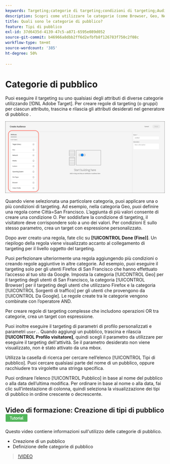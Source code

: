```yaml
---
keywords: Targeting;categorie di targeting;condizioni di targeting;Audience Manager;parametri di profilo personalizzati;profilo visitatore;parametri utente personalizzati;regole di targeting
description: Scopri come utilizzare le categorie (come Browser, Geo, Network, Operating System, Visitor Profile) per eseguire il targeting del contenuto.
title: Quali sono le categorie di pubblico?
feature: Tipi di pubblico
exl-id: 37d6435d-4139-47c5-a871-6595e089d052
source-git-commit: b46966a8dbb2ff6d2efbfb8f126783f750c2f08c
workflow-type: tm+mt
source-wordcount: '385'
ht-degree: 50%

---
```


# Categorie di pubblico

Puoi eseguire il targeting su uno qualsiasi degli attributi di diverse categorie utilizzando [!DNL Adobe Target]. Per creare regole di targeting (o gruppi) per ciascun attributo, trascina e rilascia gli attributi desiderati nel generatore di pubblico .

![Attributi per il pubblico](/help/c-target/c-audiences/assets/attributes.png)

Quando viene selezionata una particolare categoria, puoi applicare una o più condizioni di targeting. Ad esempio, nella categoria Geo, puoi definire una regola come Città=San Francisco. Lʼaggiunta di più valori consente di creare una condizione O. Per soddisfare la condizione di targeting, il visitatore deve corrispondere solo a uno dei valori. Per condizioni E sullo stesso parametro, crea un target con espressione personalizzato.

Dopo aver creato una regola, fate clic su **[!UICONTROL Done (Fine)]**. Un riepilogo della regola viene visualizzato accanto al collegamento di targeting per il livello oggetto del targeting.

Puoi perfezionare ulteriormente una regola aggiungendo più condizioni o creando regole aggiuntive in altre categorie. Ad esempio, puoi eseguire il targeting solo per gli utenti Firefox di San Francisco che hanno effettuato l’accesso al tuo sito da Google. Imposta la categoria [!UICONTROL Geo] per il targeting degli utenti di San Francisco, la categoria [!UICONTROL Browser] per il targeting degli utenti che utilizzano Firefox e la categoria [!UICONTROL Sorgenti di traffico] per gli utenti che provengono da [!UICONTROL Da Google]. Le regole create tra le categorie vengono combinate con l’operatore AND.

Per creare regole di targeting complesse che includono operazioni OR tra categorie, crea un target con espressione.

Puoi inoltre eseguire il targeting di parametri di profilo personalizzati e parametri `user.`. Quando aggiungi un pubblico, trascina e rilascia **[!UICONTROL Profilo visitatore]**, quindi scegli il parametro da utilizzare per eseguire il targeting dell&#39;attività. Se il parametro desiderato non viene visualizzato, non è stato attivato da una mbox.

Utilizza la casella di ricerca per cercare nellʼelenco [!UICONTROL Tipi di pubblico]. Puoi cercare qualsiasi parte del nome di un pubblico, oppure racchiudere tra virgolette una stringa specifica.

Puoi ordinare l’elenco [!UICONTROL Pubblico] in base al nome del pubblico o alla data dell’ultima modifica. Per ordinare in base al nome o alla data, fai clic sull’intestazione di colonna, quindi seleziona la visualizzazione dei tipi di pubblico in ordine crescente o decrescente.

## Video di formazione: Creazione di tipi di pubblico ![Badge tutorial](/help/assets/tutorial.png)

Questo video contiene informazioni sull&#39;utilizzo delle categorie di pubblico.

* Creazione di un pubblico
* Definizione delle categorie di pubblico

>[!VIDEO](https://video.tv.adobe.com/v/17392)
